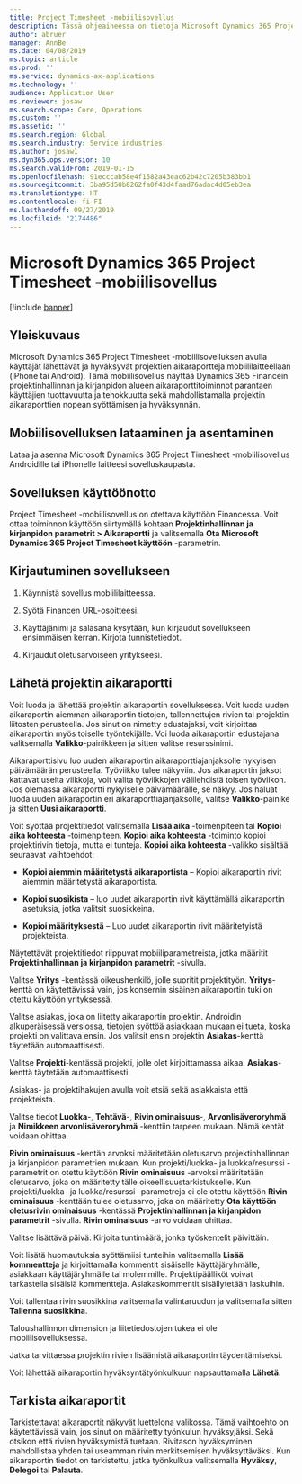```yaml
---
title: Project Timesheet -mobiilisovellus
description: Tässä ohjeaiheessa on tietoja Microsoft Dynamics 365 Project Timesheet -mobiilisovelluksesta. Project Timesheet -mobiilisovelluksen avulla käyttäjät lähettävät ja hyväksyvät projektien aikaraportteja mobiililaitteellaan.
author: abruer
manager: AnnBe
ms.date: 04/08/2019
ms.topic: article
ms.prod: ''
ms.service: dynamics-ax-applications
ms.technology: ''
audience: Application User
ms.reviewer: josaw
ms.search.scope: Core, Operations
ms.custom: ''
ms.assetid: ''
ms.search.region: Global
ms.search.industry: Service industries
ms.author: josaw1
ms.dyn365.ops.version: 10
ms.search.validFrom: 2019-01-15
ms.openlocfilehash: 91ecccab58e4f1582a43eac62b42c7205b383bb1
ms.sourcegitcommit: 3ba95d50b8262fa0f43d4faad76adac4d05eb3ea
ms.translationtype: HT
ms.contentlocale: fi-FI
ms.lasthandoff: 09/27/2019
ms.locfileid: "2174486"
---
```

# <a name="microsoft-dynamics-365-project-timesheet-mobile-application"></a>Microsoft Dynamics 365 Project Timesheet -mobiilisovellus

[!include [banner](../includes/banner.md)]

## <a name="overview"></a>Yleiskuvaus

Microsoft Dynamics 365 Project Timesheet -mobiilisovelluksen avulla käyttäjät lähettävät ja hyväksyvät projektien aikaraportteja mobiililaitteellaan (iPhone tai Android). Tämä mobiilisovellus näyttää Dynamics 365 Financein projektinhallinnan ja kirjanpidon alueen aikaraporttitoiminnot parantaen käyttäjien tuottavuutta ja tehokkuutta sekä mahdollistamalla projektin aikaraporttien nopean syöttämisen ja hyväksynnän.

## <a name="download-and-install-the-mobile-app"></a>Mobiilisovelluksen lataaminen ja asentaminen

Lataa ja asenna Microsoft Dynamics 365 Project Timesheet -mobiilisovellus Androidille tai iPhonelle laitteesi sovelluskaupasta.

## <a name="enable-the-app"></a>Sovelluksen käyttöönotto 

Project Timesheet -mobiilisovellus on otettava käyttöön Financessa. Voit ottaa toiminnon käyttöön siirtymällä kohtaan **Projektinhallinnan ja kirjanpidon parametrit \> Aikaraportti** ja valitsemalla **Ota Microsoft Dynamics 365 Project Timesheet käyttöön** -parametrin.

## <a name="sign-in-to-the-app"></a>Kirjautuminen sovellukseen

1.  Käynnistä sovellus mobiililaitteessa.

2.  Syötä Financen URL-osoitteesi.

3.  Käyttäjänimi ja salasana kysytään, kun kirjaudut sovellukseen ensimmäisen kerran. Kirjota tunnistetiedot.

4.  Kirjaudut oletusarvoiseen yritykseesi.

## <a name="submit-a-project-timesheet"></a>Lähetä projektin aikaraportti

Voit luoda ja lähettää projektin aikaraportin sovelluksessa. Voit luoda uuden aikaraportin aiemman aikaraportin tietojen, tallennettujen rivien tai projektin liitosten perusteella. Jos sinut on nimetty edustajaksi, voit kirjoittaa aikaraportin myös toiselle työntekijälle. Voi luoda aikaraportin edustajana valitsemalla **Valikko**-painikkeen ja sitten valitse resurssinimi.

Aikaraporttisivu luo uuden aikaraportin aikaraporttiajanjaksolle nykyisen päivämäärän perusteella. Työviikko tulee näkyviin. Jos aikaraportin jaksot kattavat useita viikkoja, voit valita työviikkojen välilehdistä toisen työviikon.
Jos olemassa aikaraportti nykyiselle päivämäärälle, se näkyy. Jos haluat luoda uuden aikaraportin eri aikaraporttiajanjaksolle, valitse **Valikko**-painike ja sitten **Uusi aikaraportti**.

Voit syöttää projektitiedot valitsemalla **Lisää aika** -toimenpiteen tai **Kopioi aika kohteesta** -toimenpiteen. **Kopioi aika kohteesta** -toiminto kopioi projektirivin tietoja, mutta ei tunteja. **Kopioi aika kohteesta** -valikko sisältää seuraavat vaihtoehdot:

- **Kopioi aiemmin määritetystä aikaraportista** – Kopioi aikaraportin rivit aiemmin määritetystä aikaraportista.

- **Kopioi suosikista** – luo uudet aikaraportin rivit käyttämällä aikaraportin asetuksia, jotka valitsit suosikkeina.

- **Kopioi määrityksestä** – Luo uudet aikaraportin rivit määritetyistä projekteista.

Näytettävät projektitiedot riippuvat mobiiliparametreista, jotka määritit **Projektinhallinnan ja kirjanpidon parametrit** -sivulla.

Valitse **Yritys** -kentässä oikeushenkilö, jolle suoritit projektityön. **Yritys**-kenttä on käytettävissä vain, jos konsernin sisäinen aikaraportin tuki on otettu käyttöön yrityksessä.

Valitse asiakas, joka on liitetty aikaraportin projektin. Androidin alkuperäisessä versiossa, tietojen syöttöä asiakkaan mukaan ei tueta, koska projekti on valittava ensin. Jos valitsit ensin projektin **Asiakas**-kenttä täytetään automaattisesti.

Valitse **Projekti**-kentässä projekti, jolle olet kirjoittamassa aikaa. **Asiakas**-kenttä täytetään automaattisesti.

Asiakas- ja projektihakujen avulla voit etsiä sekä asiakkaista että projekteista.

Valitse tiedot **Luokka**-, **Tehtävä**-, **Rivin ominaisuus**-, **Arvonlisäveroryhmä** ja **Nimikkeen arvonlisäveroryhmä** -kenttiin tarpeen mukaan. Nämä kentät voidaan ohittaa.

**Rivin ominaisuus** -kentän arvoksi määritetään oletusarvo projektinhallinnan ja kirjanpidon parametrien mukaan. Kun projekti/luokka- ja luokka/resurssi -parametrit on otettu käyttöön **Rivin ominaisuus** -arvoksi määritetään oletusarvo, joka on määritetty tälle oikeellisuustarkistukselle. Kun projekti/luokka- ja luokka/resurssi -parametreja ei ole otettu käyttöön **Rivin ominaisuus** -kenttään tulee oletusarvo, joka on määritetty **Ota käyttöön oletusrivin ominaisuus** -kentässä **Projektinhallinnan ja kirjanpidon parametrit** -sivulla. **Rivin ominaisuus** -arvo voidaan ohittaa.

Valitse lisättävä päivä. Kirjoita tuntimäärä, jonka työskentelit päivittäin.

Voit lisätä huomautuksia syöttämiisi tunteihin valitsemalla **Lisää kommentteja** ja kirjoittamalla kommentit sisäiselle käyttäjäryhmälle, asiakkaan käyttäjäryhmälle tai molemmille.
Projektipäälliköt voivat tarkastella sisäisiä kommentteja. Asiakaskommentit sisällytetään laskuihin.

Voit tallentaa rivin suosikkina valitsemalla valintaruudun ja valitsemalla sitten **Tallenna suosikkina**.

Taloushallinnon dimension ja liitetiedostojen tukea ei ole mobiilisovelluksessa.

Jatka tarvittaessa projektin rivien lisäämistä aikaraportin täydentämiseksi.

Voit lähettää aikaraportin hyväksyntätyönkulkuun napsauttamalla **Lähetä**.

## <a name="review-timesheets"></a>Tarkista aikaraportit

Tarkistettavat aikaraportit näkyvät luettelona valikossa. Tämä vaihtoehto on käytettävissä vain, jos sinut on määritetty työnkulun hyväksyjäksi. Sekä otsikon että rivien hyväksymistä tuetaan. Rivitason hyväksyminen mahdollistaa yhden tai useamman rivin merkitsemisen hyväksyttäväksi. Kun aikaraportin tiedot on tarkistettu, jatka työnkulkua valitsemalla **Hyväksy**, **Delegoi** tai **Palauta**.
